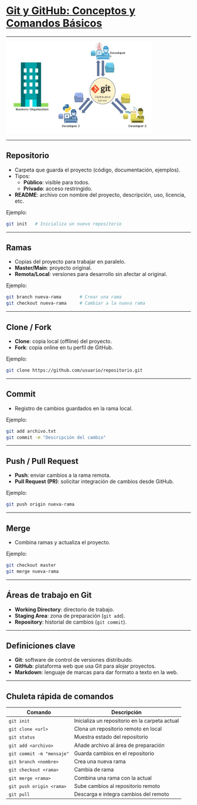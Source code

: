 # [Git y GitHub: Conceptos y Comandos Básicos](README.md)

---
<img src="img/concepto.JPG" alt="Github" width="400"
height="250"/>

---
##  Repositorio
- Carpeta que guarda el proyecto (código, documentación, ejemplos).  
- Tipos: 
  - **Público**: visible para todos.  
  - **Privado**: acceso restringido.  
- **README**: archivo con nombre del proyecto, descripción, uso, licencia, etc.  

Ejemplo:  
```bash
git init   # Inicializa un nuevo repositorio
```

---

##  Ramas
- Copias del proyecto para trabajar en paralelo.  
- **Master/Main**: proyecto original.  
- **Remota/Local**: versiones para desarrollo sin afectar al original.  

Ejemplo:  
```bash
git branch nueva-rama       # Crear una rama
git checkout nueva-rama     # Cambiar a la nueva rama
```

---

##  Clone / Fork
- **Clone**: copia local (offline) del proyecto.  
- **Fork**: copia online en tu perfil de GitHub.  

Ejemplo:  
```bash
git clone https://github.com/usuario/repositorio.git
```

---

##  Commit
- Registro de cambios guardados en la rama local.  

Ejemplo:  
```bash
git add archivo.txt
git commit -m "Descripción del cambio"
```

---

##  Push / Pull Request
- **Push**: enviar cambios a la rama remota.  
- **Pull Request (PR)**: solicitar integración de cambios desde GitHub.  

Ejemplo:  
```bash
git push origin nueva-rama
```

---

##  Merge
- Combina ramas y actualiza el proyecto.  

Ejemplo:  
```bash
git checkout master
git merge nueva-rama
```

---

##  Áreas de trabajo en Git
- **Working Directory**: directorio de trabajo.  
- **Staging Area**: zona de preparación (`git add`).  
- **Repository**: historial de cambios (`git commit`).  

---

##  Definiciones clave
- **Git**: software de control de versiones distribuido.  
- **GitHub**: plataforma web que usa Git para alojar proyectos.  
- **Markdown**: lenguaje de marcas para dar formato a texto en la web.  

---

##  Chuleta rápida de comandos

| Comando | Descripción |
|---------|-------------|
| `git init` | Inicializa un repositorio en la carpeta actual |
| `git clone <url>` | Clona un repositorio remoto en local |
| `git status` | Muestra estado del repositorio |
| `git add <archivo>` | Añade archivo al área de preparación |
| `git commit -m "mensaje"` | Guarda cambios en el repositorio |
| `git branch <nombre>` | Crea una nueva rama |
| `git checkout <rama>` | Cambia de rama |
| `git merge <rama>` | Combina una rama con la actual |
| `git push origin <rama>` | Sube cambios al repositorio remoto |
| `git pull` | Descarga e integra cambios del remoto |
